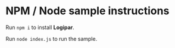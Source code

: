 # NPM / Node sample instructions

Run `npm i` to install **Logipar**.

Run `node index.js` to run the sample.